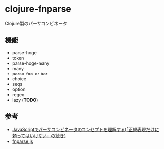 # clojure-fnparse

Clojure製のパーサコンビネータ

## 機能

- parse-hoge
- token
- parse-hoge-many
- many
- parse-foo-or-bar
- choice
- seqs
- option
- regex
- lazy (**TODO**)

## 参考

- [JavaScriptでパーサコンビネータのコンセプトを理解する(「正規表現だけに頼ってはいけない」の続き)](https://anatoo.hatenablog.com/entry/2015/04/26/220026)
- [fnparse.js](https://github.com/anatoo/fnparse.js)
